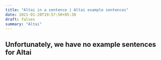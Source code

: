 ```yaml
---
title: "Altai in a sentence | Altai example sentences"
date: 2021-01-20T19:57:50+05:30
draft: falses
summary: "Altai"
---
```

## Unfortunately, we have no example sentences for Altai                 
